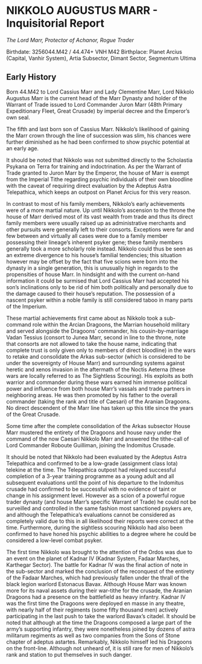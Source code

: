 # NIKKOLO AUGUSTUS MARR - Inquisitorial Report
*The Lord Marr, Protector of Achanor, Rogue Trader*

Birthdate: 3256044.M42 / 44.474+ VNH M42
Birthplace: Planet Arcius (Capital, Vanhir System), Artia Subsector, Dimant Sector, Segmentum Ultima

## Early History
Born 44.M42 to Lord Cassius Marr and Lady Clementine Marr, Lord Nikkolo Augustus Marr is the current head of the Marr Dynasty and holder of the Warrant of Trade issued to Lord Commander Juron Marr (48th Primary Expeditionary Fleet, Great Crusade) by imperial decree and the Emperor’s own seal.

The fifth and last born son of Cassius Marr. Nikkolo’s likelihood of gaining the Marr crown through the line of succession was slim, his chances were further diminished as he had been confirmed to show psychic potential at an early age.

It should be noted that Nikkolo was not submitted directly to the Scholastia Psykana on Terra for training and indoctrination. As per the Warrant of Trade granted to Juron Marr by the Emperor, the house of Marr is exempt from the Imperial Tithe regarding psychic individuals of their own bloodline with the caveat of requiring direct evaluation by the Adeptus Astra Telepathica, which keeps an outpost on Planet Arcius for this very reason.

In contrast to most of his family members, Nikkolo’s early achievements were of a more martial nature. Up until Nikkolo’s ascension to the throne the house of Marr derived most of its vast wealth from trade and thus its direct family members were usually raised up as administrative merchants and other pursuits were generally left to their consorts. Exceptions were far and few between and virtually all cases were due to a family member possessing their lineage’s inherent psyker gene; these family members generally took a more scholarly role instead. Nikkolo could thus be seen as an extreme divergence to his house’s familial tendencies; this situation however may be offset by the fact that five scions were born into the dynasty in a single generation, this is unusually high in regards to the propensities of house Marr. In hindsight and with the current on-hand information it could be surmised that Lord Cassius Marr had accepted his son’s inclinations only to be rid of him both politically and personally due to the damage caused to their house’s reputation. The possession of a nascent psyker within a noble family is still considered taboo in many parts of the Imperium.

These martial achievements first came about as Nikkolo took a sub-command role within the Arcian Dragoons, the Marrian household military and served alongside the Dragoons’ commander, his cousin-by-marriage Vadan Tessius (consort to Junea Marr, second in line to the throne, note that consorts are not allowed to take the house name, indicating that complete trust is only given only to members of direct bloodline) in the wars to retake and consolidate the Arkas sub-sector (which is considered to be under the sovereignty of House Marr) and surrounding systems against heretic and xenos invasion in the aftermath of the Noctis Aeterna (these wars are locally referred to as The Sightless Scouring). His exploits as both warrior and commander during these wars earned him immense political power and influence from both house Marr’s vassals and trade partners in neighboring areas. He was then promoted by his father to the overall commander (taking the rank and title of Caesari) of the Aranian Dragoons. No direct descendent of the Marr line has taken up this title since the years of the Great Crusade.

Some time after the complete consolidation of the Arkas subsector House Marr mustered the entirety of the Dragoons and house navy under the command of the now Caesari Nikkolo Marr and answered the tithe-call of Lord Commander Roboute Guilliman, joining the Indomitus Crusade.

It should be noted that Nikkolo had been evaluated by the Adeptus Astra Telepathica and confirmed to be a low-grade (assignment class Iota) telekine at the time. The Telepathica outpost had relayed successful completion of a 3-year training programme as a young adult and all subsequent evaluations until the point of his departure to the Indomitus crusade had confirmed to be successful with no evidence of taint or change in his assignment level. However as a scion of a powerful rogue trader dynasty (and house Marr’s specific Warrant of Trade) he could not be surveilled and controlled in the same fashion most sanctioned psykers are, and although the Telepathica’s evaluations cannot be considered as completely valid due to this in all likelihood their reports were correct at the time. Furthermore, during the sightless scouring Nikkolo had also been confirmed to have honed his psychic abilities to a degree where he could be considered a low-level combat psyker.

The first time Nikkolo was brought to the attention of the Ordos was due to an event on the planet of Kadnar IV (Kadnar System, Fadaar Marches, Karthegar Sector). The battle for Kadnar IV was the final action of note in the sub-sector and marked the conclusion of the reconquest of the entirety of the Fadaar Marches, which had previously fallen under the thrall of the black legion warlord Estonacus Bavax. Although House Marr was known more for its naval assets during their war-tithe for the crusade, the Aranian Dragoons had a presence on the battlefield as heavy infantry. Kadnar IV was the first time the Dragoons were deployed en masse in any theatre, with nearly half of their regiments (some fifty thousand men) actively participating in the last push to take the warlord Bavax’s citadel. It should be noted that although at the time the Dragoons composed a large part of the army’s supporting infantry, they were nonetheless joined by dozens of astra militarum regiments as well as two companies from the Sons of Stone chapter of adeptus astartes. Remarkably, Nikkolo himself led his Dragoons on the front-line. Although not unheard of, it is still rare for men of Nikkolo’s rank and station to put themselves in such danger.

